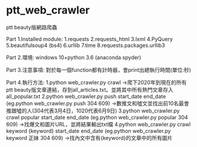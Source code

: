 # ptt_web_crawler
ptt beauty版網路爬蟲


Part 1.Installed module:
1.requests
2.requests_html
3.lxml
4.PyQuery
5.beautifulsoup4 (bs4)
6.urllib
7.time
8.requests.packages.urllib3

Part 2.環境:
windows 10+python 3.6 (anaconda spyder)

Part 3.注意事項:
對於每一個function都有計時器，會print出總執行時間(單位:秒)

Part 4.執行方法:
1.python web_crawler.py crawl
->爬下2020年到現在的所有ptt beauty版文章連結，存到all_articles.txt。並將其中所有熱門文章存入all_popular.txt
2.python web_crawler.py push start_date end_date (eg.python web_crawler.py push 304 609)
->數推文和噓文並找出前10名最會推跟噓的人(304代表3月4日，1020代表6月9日)
3.python web_crawler.py crawl popular start_date end_date (eg.python web_crawler.py popular 304 609)
->找爆文和圖片URL，並將結果輸出txt檔
4.python web_crawler.py crawl keyword {keyword} start_date end_date (eg.python web_crawler.py keyword 正妹 304 609)
->找內文中含有{keyword}的文章中的所有圖片
